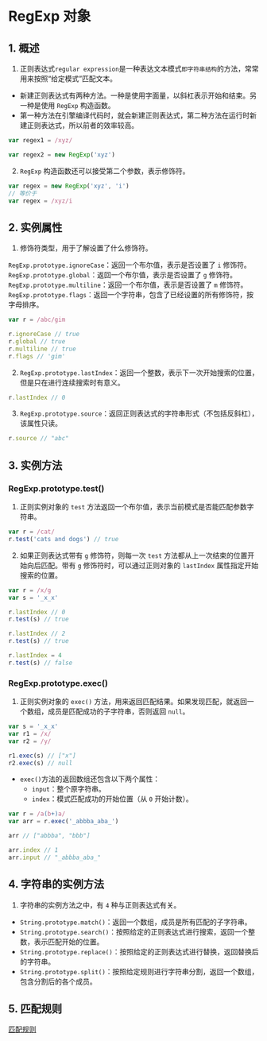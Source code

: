 # RegExp 对象

## 1. 概述

1. 正则表达式`regular expression`是一种表达文本模式`即字符串结构`的方法，常常用来按照“给定模式”匹配文本。

- 新建正则表达式有两种方法。一种是使用字面量，以斜杠表示开始和结束。另一种是使用 `RegExp` 构造函数。
- 第一种方法在引擎编译代码时，就会新建正则表达式，第二种方法在运行时新建正则表达式，所以前者的效率较高。

```js
var regex1 = /xyz/

var regex2 = new RegExp('xyz')
```

2. `RegExp` 构造函数还可以接受第二个参数，表示修饰符。

```js
var regex = new RegExp('xyz', 'i')
// 等价于
var regex = /xyz/i
```

## 2. 实例属性

1. 修饰符类型，用于了解设置了什么修饰符。

`RegExp.prototype.ignoreCase`：返回一个布尔值，表示是否设置了 `i` 修饰符。
`RegExp.prototype.global`：返回一个布尔值，表示是否设置了 `g` 修饰符。
`RegExp.prototype.multiline`：返回一个布尔值，表示是否设置了 `m` 修饰符。
`RegExp.prototype.flags`：返回一个字符串，包含了已经设置的所有修饰符，按字母排序。

```js
var r = /abc/gim

r.ignoreCase // true
r.global // true
r.multiline // true
r.flags // 'gim'
```

2. `RegExp.prototype.lastIndex`：返回一个整数，表示下一次开始搜索的位置，但是只在进行连续搜索时有意义。

```js
r.lastIndex // 0
```

3. `RegExp.prototype.source`：返回正则表达式的字符串形式（不包括反斜杠），该属性只读。

```js
r.source // "abc"
```

## 3. 实例方法

### RegExp.prototype.test()

1. 正则实例对象的 `test` 方法返回一个布尔值，表示当前模式是否能匹配参数字符串。

```js
var r = /cat/
r.test('cats and dogs') // true
```

2. 如果正则表达式带有 `g` 修饰符，则每一次 `test` 方法都从上一次结束的位置开始向后匹配。带有 `g` 修饰符时，可以通过正则对象的 `lastIndex` 属性指定开始搜索的位置。

```js
var r = /x/g
var s = '_x_x'

r.lastIndex // 0
r.test(s) // true

r.lastIndex // 2
r.test(s) // true

r.lastIndex = 4
r.test(s) // false
```

### RegExp.prototype.exec()

1. 正则实例对象的 `exec()` 方法，用来返回匹配结果。如果发现匹配，就返回一个数组，成员是匹配成功的子字符串，否则返回 `null`。

```js
var s = '_x_x'
var r1 = /x/
var r2 = /y/

r1.exec(s) // ["x"]
r2.exec(s) // null
```

- `exec()`方法的返回数组还包含以下两个属性：
  - `input`：整个原字符串。
  - `index`：模式匹配成功的开始位置（从 `0` 开始计数）。

```js
var r = /a(b+)a/
var arr = r.exec('_abbba_aba_')

arr // ["abbba", "bbb"]

arr.index // 1
arr.input // "_abbba_aba_"
```

## 4. 字符串的实例方法

1. 字符串的实例方法之中，有 `4` 种与正则表达式有关。

- `String.prototype.match()`：返回一个数组，成员是所有匹配的子字符串。
- `String.prototype.search()`：按照给定的正则表达式进行搜索，返回一个整数，表示匹配开始的位置。
- `String.prototype.replace()`：按照给定的正则表达式进行替换，返回替换后的字符串。
- `String.prototype.split()`：按照给定规则进行字符串分割，返回一个数组，包含分割后的各个成员。

## 5. 匹配规则

[匹配规则](https://wangdoc.com/javascript/stdlib/regexp#%E5%8C%B9%E9%85%8D%E8%A7%84%E5%88%99)
